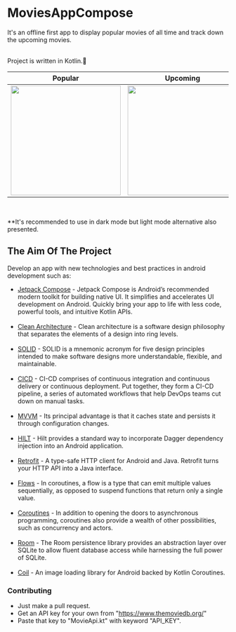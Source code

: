 # MoviesAppCompose

It's an offline first app to display popular movies of all time and track down the upcoming movies.<br>
&nbsp;<br>

Project is written in Kotlin.💯
&nbsp;<br>

| Popular | Upcoming | Details |
|------|------|------|
| <img src="screenshots/popular_dark_portrait.jpg" alt="" width="250"> | <img src="screenshots/upcoming_dark_portrait.jpg" alt="" width="250"> | <img src="screenshots/details_dark_portrait.jpg" alt="" width="250"> |
&nbsp;<br>

**It's recommended to use in dark mode but light mode alternative also presented.
&nbsp;<br>

## The Aim Of The Project
Develop an app with new technologies and best practices in android development such as:
- [Jetpack Compose](https://developer.android.com/develop/ui/compose) - Jetpack Compose is Android’s recommended modern toolkit for building native UI. It simplifies and accelerates UI development on Android. Quickly bring your app to life with less code, powerful tools, and intuitive Kotlin APIs.<br>&nbsp;<br>
- [Clean Architecture](https://medium.com/android-dev-hacks/detailed-guide-on-android-clean-architecture-9eab262a9011)  - Clean architecture is a software design philosophy that separates the elements of a design into ring levels.<br>&nbsp;<br>
- [SOLID](https://medium.com/the-android-caf%C3%A9/solid-principles-the-kotlin-way-ff717c0d60da)  - SOLID is a mnemonic acronym for five design principles intended to make software designs more understandable, flexible, and maintainable.<br>&nbsp;<br>
- [CICD](https://resources.github.com/ci-cd/)  - CI-CD comprises of continuous integration and continuous delivery or continuous deployment. Put together, they form a CI-CD pipeline, a series of automated workflows that help DevOps teams cut down on manual tasks.<br>&nbsp;<br>
- [MVVM](https://developer.android.com/topic/libraries/architecture/viewmodel)  - Its principal advantage is that it caches state and persists it through configuration changes.<br>&nbsp;<br>
- [HILT](https://dagger.dev/hilt)  - Hilt provides a standard way to incorporate Dagger dependency injection into an Android application.<br>&nbsp;<br>
- [Retrofit](https://square.github.io/retrofit/)  - A type-safe HTTP client for Android and Java. Retrofit turns your HTTP API into a Java interface.<br>&nbsp;<br>
- [Flows](https://developer.android.com/kotlin/flow)  - In coroutines, a flow is a type that can emit multiple values sequentially, as opposed to suspend functions that return only a single value.<br>&nbsp;<br>
- [Coroutines](https://kotlinlang.org/docs/reference/coroutines-overview.html)  - In addition to opening the doors to asynchronous programming, coroutines also provide a wealth of other possibilities, such as concurrency and actors.<br>&nbsp;<br>
- [Room](https://developer.android.com/training/data-storage/room) - The Room persistence library provides an abstraction layer over SQLite to allow fluent database access while harnessing the full power of SQLite.<br>&nbsp;<br>
- [Coil](https://coil-kt.github.io/coil/) - An image loading library for Android backed by Kotlin Coroutines.
&nbsp;<br>

### Contributing
- Just make a pull request.
- Get an API key for your own from "https://www.themoviedb.org/"
- Paste that key to "MovieApi.kt" with keyword "API_KEY".
